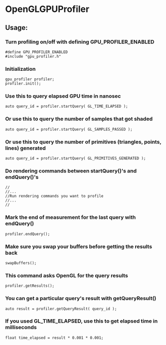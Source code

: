 # OpenGLGPUProfiler
## Usage:
### Turn profiling on/off with defining GPU_PROFILER_ENABLED

```
#define GPU_PROFILER_ENABLED
#include "gpu_profiler.h"
```

### Initialization

```
gpu_profiler profiler;
profiler.init();
```

### Use this to query elapsed GPU time in nanosec

```
auto query_id = profiler.startQuery( GL_TIME_ELAPSED );
```

### Or use this to query the number of samples that got shaded

```
auto query_id = profiler.startQuery( GL_SAMPLES_PASSED );
```

### Or use this to query the number of primitives (triangles, points, lines) generated

```
auto query_id = profiler.startQuery( GL_PRIMITIVES_GENERATED );
```

### Do rendering commands between startQuery()'s and endQuery()'s

```
//
//...
//Run rendering commands you want to profile
//...
//
```

### Mark the end of measurement for the last query with endQuery()

```
profiler.endQuery();
```

### Make sure you swap your buffers before getting the results back

```
swapBuffers();
```

### This command asks OpenGL for the query results

```
profiler.getResults();
```

### You can get a particular query's result with getQueryResult()

```
auto result = profiler.getQueryResult( query_id );
```

### If you used GL_TIME_ELAPSED, use this to get elapsed time in milliseconds

```
float time_elapsed = result * 0.001 * 0.001;
```

